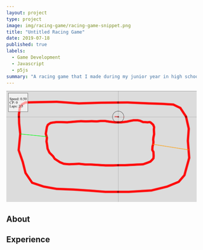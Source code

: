 ```yaml
---
layout: project
type: project
image: img/racing-game/racing-game-snippet.png
title: "Untitled Racing Game"
date: 2019-07-18
published: true
labels:
  - Game Development
  - Javascript
  - p5js
summary: "A racing game that I made during my junior year in high school."
---
```


<img class="img-fluid" src="../img/racing-game/racing-game-full.png">

## About

## Experience
